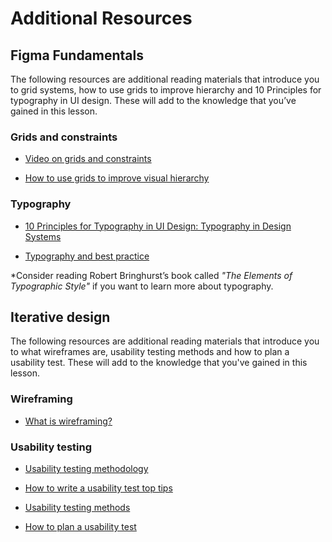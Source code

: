 # Additional Resources

## Figma Fundamentals

The following resources are additional reading materials that introduce you to grid systems, how to use grids to improve hierarchy and 10 Principles for typography in UI design. These will add to the knowledge that you’ve gained in this lesson.

### Grids and constraints

- [Video on grids and constraints](https://www.youtube.com/watch?v=BsR9dKfkNuA)

- [How to use grids to improve visual hierarchy](https://uxplanet.org/how-i-use-grids-to-improve-visual-hierarchy-18af5214e8a1)

### Typography

- [10 Principles for Typography in UI Design: Typography in Design Systems](https://uxdesign.cc/10-principles-for-typography-usage-in-ui-design-a8f038f43ffd)

- [Typography and best practice](https://medium.com/eightshapes-llc/typography-in-design-systems-6ed771432f1e)

\*Consider reading Robert Bringhurst’s book called <em>"The Elements of Typographic Style"</em> if you want to learn more about typography.

## Iterative design

The following resources are additional reading materials that introduce you to what wireframes are, usability testing methods and how to plan a usability test. These will add to the knowledge that you've gained in this lesson.

### Wireframing

- [What is wireframing?](https://www.interaction-design.org/literature/topics/wireframing)

### Usability testing

- [Usability testing methodology](https://www.nngroup.com/articles/usability-testing-101/)

- [How to write a usability test top tips](https://usabilitygeek.com/tips-for-writing-usability-test-script/)

- [Usability testing methods](https://www.usability.gov/how-to-and-tools/methods/index.html)

- [How to plan a usability test](https://www.usability.gov/how-to-and-tools/methods/planning-usability-testing.html)
